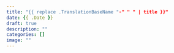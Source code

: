 ```yaml
---
title: "{{ replace .TranslationBaseName "-" " " | title }}"
date: {{ .Date }}
draft: true
description: ""
categories: []
image: ""
---
```

